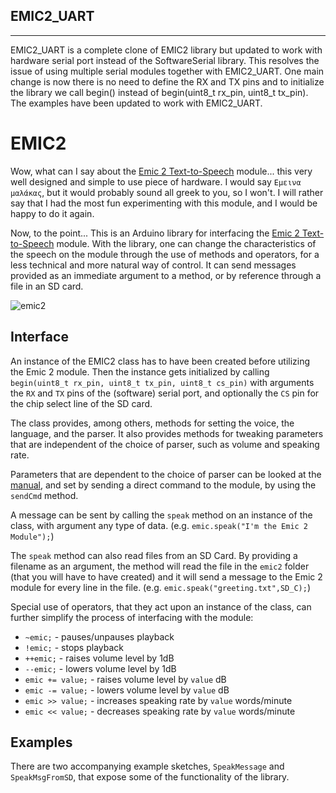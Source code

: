 EMIC2_UART
-----------
-----------
EMIC2_UART is a complete clone of EMIC2 library but updated to work with hardware serial port instead of the SoftwareSerial library. This resolves the issue of using multiple serial modules together with EMIC2_UART.
One main change is now there is no need to define the RX and TX pins and to initialize the library we call begin() instead of begin(uint8_t rx_pin, uint8_t tx_pin). The examples have been updated to work with EMIC2_UART.

EMIC2
=====

Wow, what can I say about the [Emic 2 Text-to-Speech](http://www.grandideastudio.com/portfolio/emic-2-text-to-speech-module/) module... this very well designed and simple to use piece of hardware. I would say `Εμεινα μαλάκας`, but it would probably sound all greek to you, so I won't. I will rather say that I had the most fun experimenting with this module, and I would be happy to do it again.

Now, to the point... This is an Arduino library for interfacing the [Emic 2 Text-to-Speech](http://www.grandideastudio.com/portfolio/emic-2-text-to-speech-module/) module. With the library, one can change the characteristics of the speech on the module through the use of methods and operators, for a less technical and more natural way of control. It can send messages provided as an immediate argument to a method, or by reference through a file in an SD card.

![emic2](http://i859.photobucket.com/albums/ab154/lampnick67/emic2__zpsf8ec194d.png)

Interface
---------

An instance of the EMIC2 class has to have been created before utilizing the Emic 2 module. Then the instance gets initialized by calling `begin(uint8_t rx_pin, uint8_t tx_pin, uint8_t cs_pin)` with arguments the `RX` and `TX` pins of the (software) serial port, and optionally the `CS` pin for the chip select line of the SD card.

The class provides, among others, methods for setting the voice, the language, and the parser. It also provides methods for tweaking parameters that are independent of the choice of parser, such as volume and speaking rate.

Parameters that are dependent to the choice of parser can be looked at the [manual](http://parallax.com/sites/default/files/downloads/30016-Emic-2-Text-To-Speech-Documentation-v1.1.pdf), and set by sending a direct command to the module, by using the `sendCmd` method.

A message can be sent by calling the `speak` method on an instance of the class, with argument any type of data. (e.g. `emic.speak("I'm the Emic 2 Module");`)

The `speak` method can also read files from an SD Card. By providing a filename as an argument, the method will read the file in the `emic2` folder (that you will have to have created) and it will send a message to the Emic 2 module for every line in the file. (e.g. `emic.speak("greeting.txt",SD_C);`)

Special use of operators, that they act upon an instance of the class, can further simplify the process of interfacing with the module:
* `~emic;` - pauses/unpauses playback
* `!emic;` - stops playback
* `++emic;` - raises volume level by 1dB
* `--emic;` - lowers volume level by 1dB
* `emic += value;` - raises volume level by `value` dB
* `emic -= value;` - lowers volume level by `value` dB
* `emic >> value;` - increases speaking rate by `value` words/minute
* `emic << value;` - decreases speaking rate by `value` words/minute

Examples
--------
There are two accompanying example sketches, `SpeakMessage` and `SpeakMsgFromSD`, that expose some of the functionality of the library.
